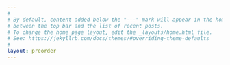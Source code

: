```yaml
---
#
# By default, content added below the "---" mark will appear in the home page
# between the top bar and the list of recent posts.
# To change the home page layout, edit the _layouts/home.html file.
# See: https://jekyllrb.com/docs/themes/#overriding-theme-defaults
#
layout: preorder
---
```



<script src="https://www.cognitoforms.com/f/seamless.js" data-key="c0jy0ysI1UmgXk0t-LsNmQ" data-form="7"></script>
